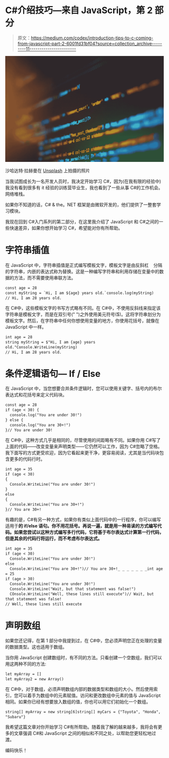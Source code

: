# C#介绍技巧—来自 JavaScript，第 2 部分

> 原文：<https://medium.com/codex/introduction-tips-to-c-coming-from-javascript-part-2-6001fd31bf04?source=collection_archive---------11----------------------->

![](img/94477a73d1e6e4e008d7c9a3dfcbb843.png)

沙哈达特·拉赫曼在 [Unsplash](https://unsplash.com/s/photos/programming?utm_source=unsplash&utm_medium=referral&utm_content=creditCopyText) 上拍摄的照片

当我试图成长为一名开发人员时，我决定开始学习 C#，因为(在我有限的经验中)我没有看到很多有 it 经验的训练营毕业生，我也看到了一些从事 C#的工作机会。网络堆栈。

如果你不知道的话，C# & the。NET 框架是由微软开发的，他们提供了一整套学习模块。

我现在回到 C#入门系列的第二部分，在这里我介绍了 JavaScript 和 C#之间的一些快速差异，如果你想开始学习 C#，希望能对你有所帮助。

# 字符串插值

在 JavaScript 中，字符串插值是正式编写模板文字，模板文字是由反斜杠 **` `** 分隔的字符串，内嵌的表达式称为替换。这是一种编写字符串和利用存储在变量中的数据的方法，而不需要使用串联方法。

```
const age = 28
const myString = `Hi, I am ${age} years old.`console.log(myString)
// Hi, I am 28 years old.
```

在 C#中，这些模板文字的书写方式略有不同。在 C#中，不使用反斜线来指定该字符串是模板文字，而是在双引号(" ")之外使用美元符号($)。这将字符串划分为模板文字。然后，在字符串中任何你想使用变量的地方，你使用花括号，就像在 JavaScript 中一样。

```
int age = 28
string myString = $"Hi, I am {age} years old."Console.WriteLine(myString)
// Hi, I am 28 years old.
```

# 条件逻辑语句— If / Else

在 JavaScript 中，当您想要合并条件逻辑时，您可以使用关键字、括号内的布尔表达式和花括号来定义代码块。

```
const age = 28
if (age < 30) {
  console.log("You are under 30!")
} else {
  console.log("You are 30+!")
}// You are under 30!
```

在 C#中，这种方式几乎是相同的，尽管使用的间距略有不同。如果你用 C#写了上面的代码——改变变量来声明类型——它仍然可以工作，因为 C#忽略了空格。我下面写的方式更受欢迎，因为它看起来更干净，更容易阅读，尤其是当代码块包含更多的代码行时。

```
int age = 35
if (age < 30)
{
  Console.WriteLine("You are under 30!")
} 
else
{
  Console.WriteLine("You are 30+!")
}// You are 30+!
```

有趣的是，C#有另一种方式，如果你有类似上面代码中的一行程序，你可以编写适用于**的 **if/else** 语句。你不用花括号。再说一遍，就是用一种易读的方式编写代码。如果您尝试以这种方式编写多行代码，它将基于布尔表达式计算第一行代码，但是其余的代码行将运行，而不考虑布尔表达式。**

```
int age = 35
if (age < 30)
  Console.WriteLine("You are under 30!")
else
  Console.WriteLine("You are 30+!")// You are 30+!_ _ _ _ _ _ _int age = 25
if (age > 30)
  Console.WriteLine("You are under 30!")
  Console.WriteLine("Wait, but that statement was false!")
  COnsole.WriteLine("Well, these lines still execute")// Wait, but that statement was false!
// Well, these lines still execute
```

# 声明数组

如果您还记得，在第 1 部分中我提到过，在 C#中，您必须声明您正在处理的变量的数据类型。这也适用于数组。

当你用 JavaScript 创建数组时，有不同的方法。只看创建一个空数组，我们可以用这两种不同的方法:

```
let myArray = []
let myArray2 = new Array()
```

在 C#中，对于数组，必须声明数组内部的数据类型和数组的大小。然后使用索引，您可以着手为数组中的元素赋值。访问和更改数组中元素的值与 JavaScript 相同。如果你已经有想要放入数组的值，你也可以用它们初始化一个数组。

```
string[] myArray = new string[6]string[] myCars = {"Toyota", "Honda", "Subaru"}
```

我希望这篇文章对你开始学习 C#有所帮助。随着我了解的越来越多，我将会有更多的文章强调 C#和 JavaScript 之间的相似和不同之处，以帮助您更轻松地过渡。

编码快乐！